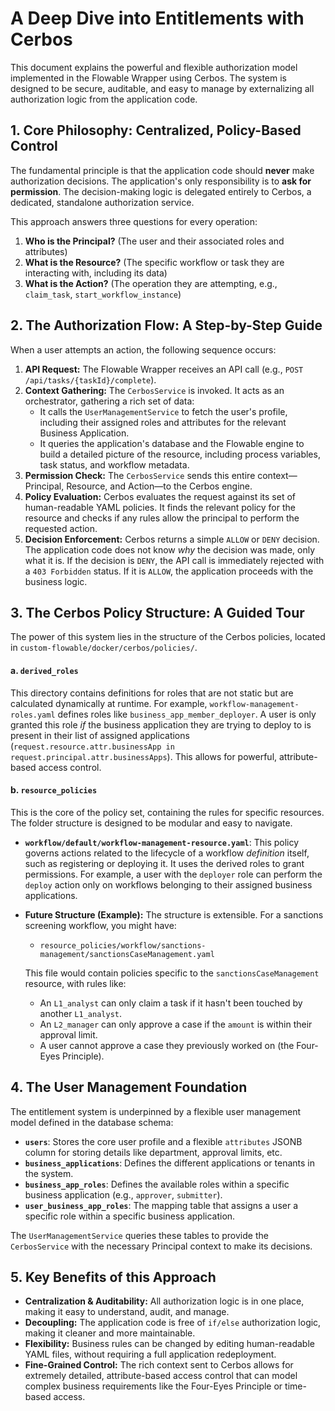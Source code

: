 # A Deep Dive into Entitlements with Cerbos

This document explains the powerful and flexible authorization model implemented in the Flowable Wrapper using Cerbos. The system is designed to be secure, auditable, and easy to manage by externalizing all authorization logic from the application code.

## 1. Core Philosophy: Centralized, Policy-Based Control

The fundamental principle is that the application code should **never** make authorization decisions. The application's only responsibility is to **ask for permission**. The decision-making logic is delegated entirely to Cerbos, a dedicated, standalone authorization service.

This approach answers three questions for every operation:

1.  **Who is the Principal?** (The user and their associated roles and attributes)
2.  **What is the Resource?** (The specific workflow or task they are interacting with, including its data)
3.  **What is the Action?** (The operation they are attempting, e.g., `claim_task`, `start_workflow_instance`)

## 2. The Authorization Flow: A Step-by-Step Guide

When a user attempts an action, the following sequence occurs:

1.  **API Request:** The Flowable Wrapper receives an API call (e.g., `POST /api/tasks/{taskId}/complete`).
2.  **Context Gathering:** The `CerbosService` is invoked. It acts as an orchestrator, gathering a rich set of data:
    -   It calls the `UserManagementService` to fetch the user's profile, including their assigned roles and attributes for the relevant Business Application.
    -   It queries the application's database and the Flowable engine to build a detailed picture of the resource, including process variables, task status, and workflow metadata.
3.  **Permission Check:** The `CerbosService` sends this entire context—Principal, Resource, and Action—to the Cerbos engine.
4.  **Policy Evaluation:** Cerbos evaluates the request against its set of human-readable YAML policies. It finds the relevant policy for the resource and checks if any rules allow the principal to perform the requested action.
5.  **Decision Enforcement:** Cerbos returns a simple `ALLOW` or `DENY` decision. The application code does not know *why* the decision was made, only what it is. If the decision is `DENY`, the API call is immediately rejected with a `403 Forbidden` status. If it is `ALLOW`, the application proceeds with the business logic.

## 3. The Cerbos Policy Structure: A Guided Tour

The power of this system lies in the structure of the Cerbos policies, located in `custom-flowable/docker/cerbos/policies/`.

#### a. `derived_roles`

This directory contains definitions for roles that are not static but are calculated dynamically at runtime. For example, `workflow-management-roles.yaml` defines roles like `business_app_member_deployer`. A user is only granted this role *if* the business application they are trying to deploy to is present in their list of assigned applications (`request.resource.attr.businessApp in request.principal.attr.businessApps`). This allows for powerful, attribute-based access control.

#### b. `resource_policies`

This is the core of the policy set, containing the rules for specific resources. The folder structure is designed to be modular and easy to navigate.

-   **`workflow/default/workflow-management-resource.yaml`**: This policy governs actions related to the lifecycle of a workflow *definition* itself, such as registering or deploying it. It uses the derived roles to grant permissions. For example, a user with the `deployer` role can perform the `deploy` action only on workflows belonging to their assigned business applications.

-   **Future Structure (Example):** The structure is extensible. For a sanctions screening workflow, you might have:
    -   `resource_policies/workflow/sanctions-management/sanctionsCaseManagement.yaml`

    This file would contain policies specific to the `sanctionsCaseManagement` resource, with rules like:
    -   An `L1_analyst` can only claim a task if it hasn't been touched by another `L1_analyst`.
    -   An `L2_manager` can only approve a case if the `amount` is within their approval limit.
    -   A user cannot approve a case they previously worked on (the Four-Eyes Principle).

## 4. The User Management Foundation

The entitlement system is underpinned by a flexible user management model defined in the database schema:

-   **`users`**: Stores the core user profile and a flexible `attributes` JSONB column for storing details like department, approval limits, etc.
-   **`business_applications`**: Defines the different applications or tenants in the system.
-   **`business_app_roles`**: Defines the available roles within a specific business application (e.g., `approver`, `submitter`).
-   **`user_business_app_roles`**: The mapping table that assigns a user a specific role within a specific business application.

The `UserManagementService` queries these tables to provide the `CerbosService` with the necessary Principal context to make its decisions.

## 5. Key Benefits of this Approach

-   **Centralization & Auditability:** All authorization logic is in one place, making it easy to understand, audit, and manage.
-   **Decoupling:** The application code is free of `if/else` authorization logic, making it cleaner and more maintainable.
-   **Flexibility:** Business rules can be changed by editing human-readable YAML files, without requiring a full application redeployment.
-   **Fine-Grained Control:** The rich context sent to Cerbos allows for extremely detailed, attribute-based access control that can model complex business requirements like the Four-Eyes Principle or time-based access.
